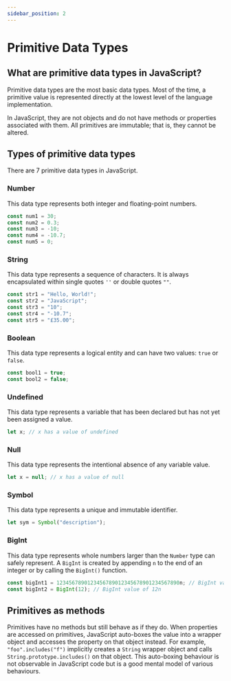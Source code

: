 ```yaml
---
sidebar_position: 2
---
```


# Primitive Data Types

## What are primitive data types in JavaScript?

Primitive data types are the most basic data types. Most of the time, a primitive value is represented directly at the lowest level of the language implementation.

In JavaScript, they are not objects and do not have methods or properties associated with them. All primitives are immutable; that is, they cannot be altered.

## Types of primitive data types

There are 7 primitive data types in JavaScript.

### Number

This data type represents both integer and floating-point numbers.

```js
const num1 = 30;
const num2 = 0.3;
const num3 = -10;
const num4 = -10.7;
const num5 = 0;
```

### String

This data type represents a sequence of characters. It is always encapsulated within single quotes `''` or double quotes `""`.

```js
const str1 = "Hello, World!";
const str2 = "JavaScript";
const str3 = "10";
const str4 = "-10.7";
const str5 = "£35.00";
```

### Boolean

This data type represents a logical entity and can have two values: `true` or `false`.

```js
const bool1 = true;
const bool2 = false;
```

### Undefined

This data type represents a variable that has been declared but has not yet been assigned a value.

```js
let x; // x has a value of undefined
```

### Null

This data type represents the intentional absence of any variable value.

```js
let x = null; // x has a value of null
```

### Symbol

This data type represents a unique and immutable identifier.

```js
let sym = Symbol("description");
```

### BigInt

This data type represents whole numbers larger than the `Number` type can safely represent. A `BigInt` is created by appending `n` to the end of an integer or by calling the `BigInt()` function.

```js
const bigInt1 = 1234567890123456789012345678901234567890n; // BigInt value of 1234567890123456789012345678901234567890n
const bigInt2 = BigInt(12); // BigInt value of 12n
```

## Primitives as methods

Primitives have no methods but still behave as if they do. When properties are accessed on primitives, JavaScript auto-boxes the value into a wrapper object and accesses the property on that object instead. For example, `"foo".includes("f")` implicitly creates a `String` wrapper object and calls `String.prototype.includes()` on that object. This auto-boxing behaviour is not observable in JavaScript code but is a good mental model of various behaviours.
